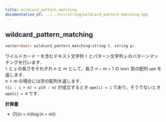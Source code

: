 ```yaml
---
title: wildcard_pattern_matching
documentation_of: ../../src/string/wildcard_pattern_matching.hpp
---
```


## wildcard_pattern_matching

```cpp
vector<bool> wildcard_pattern_matching(string t, string p)
```

ワイルドカード `*` を含むテキスト文字列 `t` とパターン文字列 `p` のパターンマッチングを行います．<br>
`t` と `p` の長さをそれぞれ $n$ と $m$ として，長さ $n - m + 1$ の `bool` 型の配列 `wpm` を返します．<br>
$n < m$ の場合には空の配列を返します．<br>
`t[i : i + m] = p[0 : m]` が成立するとき `wpm[i] = 1` であり，そうでないとき `wpm[i] = 0` です．

**計算量**

- $O((n + m) \log (n + m))$